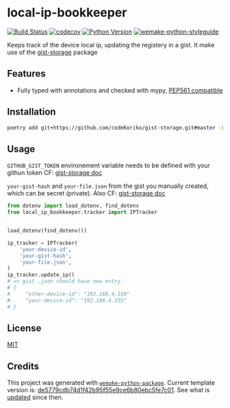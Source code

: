 # local-ip-bookkeeper

[![Build Status](https://github.com/codekoriko/local-ip-bookkeeper/workflows/test/badge.svg?branch=master&event=push)](https://github.com/codekoriko/local-ip-bookkeeper/actions?query=workflow%3Atest)
[![codecov](https://codecov.io/gh/codekoriko/local-ip-bookkeeper/branch/master/graph/badge.svg)](https://codecov.io/gh/codekoriko/local-ip-bookkeeper)
[![Python Version](https://img.shields.io/pypi/pyversions/local-ip-bookkeeper.svg)](https://pypi.org/project/local-ip-bookkeeper/)
[![wemake-python-styleguide](https://img.shields.io/badge/style-wemake-000000.svg)](https://github.com/wemake-services/wemake-python-styleguide)

Keeps track of the device local ip, updating the registery in a gist. It make use of the [gist-storage](https://github.com/codekoriko/gist-storage) package

## Features

- Fully typed with annotations and checked with mypy, [PEP561 compatible](https://www.python.org/dev/peps/pep-0561/)

## Installation

```bash
poetry add git+https://github.com/codeKoriko/gist-storage.git#master -E encryption
```

## Usage

`GITHUB_GIST_TOKEN` environement variable needs to be defined with your githun token CF: [gist-storage doc](https://github.com/codekoriko/gist-storage)

`your-gist-hash` and `your-file.json` from the gist you manually created, which can be secret (private). Also CF: [gist-storage doc](https://github.com/codekoriko/gist-storage)

```python
from dotenv import load_dotenv, find_dotenv
from local_ip_bookkeeper.tracker import IPTracker


load_dotenv(find_dotenv())

ip_tracker = IPTracker(
    'your-device-id',
    'your-gist-hash',
    'your-file.json',
)
ip_tracker.update_ip()
# => gist .json should have new entry
# {
#     "other-device-id": "192.168.4.150"
#     "your-device-id": "192.168.4.155"
# }
```

## License

[MIT](https://github.com/codekoriko/local-ip-bookkeeper/blob/master/LICENSE)

## Credits

This project was generated with [`wemake-python-package`](https://github.com/wemake-services/wemake-python-package). Current template version is: [de5779cdb74d1f42b95f55e9ce6b80ebc5fe7c01](https://github.com/wemake-services/wemake-python-package/tree/de5779cdb74d1f42b95f55e9ce6b80ebc5fe7c01). See what is [updated](https://github.com/wemake-services/wemake-python-package/compare/de5779cdb74d1f42b95f55e9ce6b80ebc5fe7c01...master) since then.
